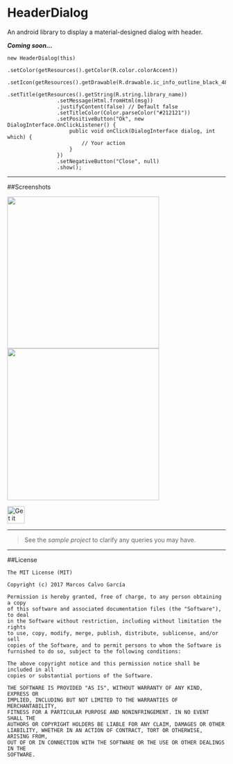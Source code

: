 # HeaderDialog
An android library to display a material-designed dialog with header.

***Coming soon...***

```
new HeaderDialog(this)
                .setColor(getResources().getColor(R.color.colorAccent))
                .setIcon(getResources().getDrawable(R.drawable.ic_info_outline_black_48dp))
                .setTitle(getResources().getString(R.string.library_name))
                .setMessage(Html.fromHtml(msg))
                .justifyContent(false) // Default false
                .setTitleColor(Color.parseColor("#212121"))
                .setPositiveButton("Ok", new DialogInterface.OnClickListener() {
                    public void onClick(DialogInterface dialog, int which) {
                        // Your action
                    }
                })
                .setNegativeButton("Close", null)
                .show();
```

---

##Screenshots

<img src="https://raw.githubusercontent.com/marcoscgdev/HeaderDialog/master/screenshots/1.jpg" width="350">
<img src="https://raw.githubusercontent.com/marcoscgdev/HeaderDialog/master/screenshots/2.jpg" width="350">

<a href='https://play.google.com/store/apps/details?id=com.marcoscg.radio.stylecore&pcampaignid=MKT-Other-global-all-co-prtnr-py-PartBadge-Mar2515-1'><img alt='Get it on Google Play' src='https://play.google.com/intl/en_us/badges/images/generic/en_badge_web_generic.png' height='40'/></a>

---
>See the *sample project* to clarify any queries you may have.

---

##License

```
The MIT License (MIT)

Copyright (c) 2017 Marcos Calvo García

Permission is hereby granted, free of charge, to any person obtaining a copy
of this software and associated documentation files (the "Software"), to deal
in the Software without restriction, including without limitation the rights
to use, copy, modify, merge, publish, distribute, sublicense, and/or sell
copies of the Software, and to permit persons to whom the Software is
furnished to do so, subject to the following conditions:

The above copyright notice and this permission notice shall be included in all
copies or substantial portions of the Software.

THE SOFTWARE IS PROVIDED "AS IS", WITHOUT WARRANTY OF ANY KIND, EXPRESS OR
IMPLIED, INCLUDING BUT NOT LIMITED TO THE WARRANTIES OF MERCHANTABILITY,
FITNESS FOR A PARTICULAR PURPOSE AND NONINFRINGEMENT. IN NO EVENT SHALL THE
AUTHORS OR COPYRIGHT HOLDERS BE LIABLE FOR ANY CLAIM, DAMAGES OR OTHER
LIABILITY, WHETHER IN AN ACTION OF CONTRACT, TORT OR OTHERWISE, ARISING FROM,
OUT OF OR IN CONNECTION WITH THE SOFTWARE OR THE USE OR OTHER DEALINGS IN THE
SOFTWARE.
```

